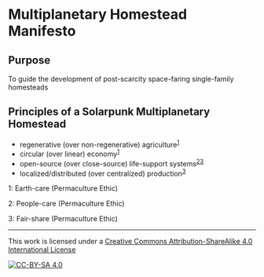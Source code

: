 # Multiplanetary Homestead Manifesto

## Purpose

To guide the development of post-scarcity space-faring single-family homesteads

## Principles of a Solarpunk Multiplanetary Homestead

- regenerative (over non-regenerative) agriculture<sup>[1](#myfootnote1)</sup>
- circular (over linear) economy<sup>[1](#myfootnote1)</sup>
- open-source (over close-source) life-support systems<sup>[2](#myfootnote2)</sup><sup>[3](#myfootnote3)</sup>
- localized/distributed (over centralized) production<sup>[3](#myfootnote3)</sup>

<a name="myfootnote1">1</a>: Earth-care (Permaculture Ethic)

<a name="myfootnote2">2</a>: People-care (Permaculture Ethic)

<a name="myfootnote3">3</a>: Fair-share (Permaculture Ethic)

---
This work is licensed under a [Creative Commons Attribution-ShareAlike 4.0 International License](https://creativecommons.org/licenses/by-sa/4.0/)

[![CC-BY-SA 4.0](https://licensebuttons.net/l/by-sa/4.0/88x31.png)](https://creativecommons.org/licenses/by-sa/4.0/)
